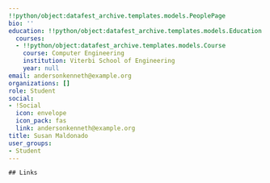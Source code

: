 ```yaml
---
!!python/object:datafest_archive.templates.models.PeoplePage
bio: ''
education: !!python/object:datafest_archive.templates.models.Education
  courses:
  - !!python/object:datafest_archive.templates.models.Course
    course: Computer Engineering
    institution: Viterbi School of Engineering
    year: null
email: andersonkenneth@example.org
organizations: []
role: Student
social:
- !Social
  icon: envelope
  icon_pack: fas
  link: andersonkenneth@example.org
title: Susan Maldonado
user_groups:
- Student
---
```


    ## Links
    